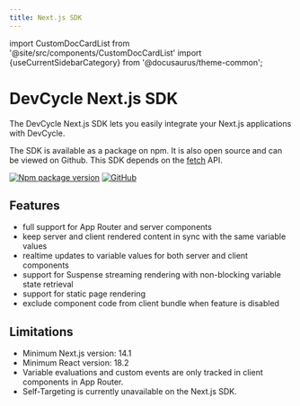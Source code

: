 ```yaml
---
title: Next.js SDK
---
```


import CustomDocCardList from '@site/src/components/CustomDocCardList'
import {useCurrentSidebarCategory} from '@docusaurus/theme-common';

# DevCycle Next.js SDK

The DevCycle Next.js SDK lets you easily integrate your Next.js applications with DevCycle.

<CustomDocCardList items={useCurrentSidebarCategory().items} columnWidth={6} />

The SDK is available as a package on npm. It is also open source and can be viewed on Github.
This SDK depends on the [fetch](https://github.com/BuilderIO/this-package-uses-fetch) API.

[![Npm package version](https://badgen.net/npm/v/@devcycle/nextjs-sdk)](https://www.npmjs.com/package/@devcycle/nextjs-sdk)
[![GitHub](https://img.shields.io/github/stars/devcyclehq/js-sdks.svg?style=social&label=Star&maxAge=2592000)](https://github.com/DevCycleHQ/js-sdks/tree/main/sdk/nextjs)


## Features
- full support for App Router and server components
- keep server and client rendered content in sync with the same variable values
- realtime updates to variable values for both server and client components
- support for Suspense streaming rendering with non-blocking variable state retrieval
- support for static page rendering
- exclude component code from client bundle when feature is disabled

## Limitations
- Minimum Next.js version: 14.1
- Minimum React version: 18.2
- Variable evaluations and custom events are only tracked in client components in App Router.
- Self-Targeting is currently unavailable on the Next.js SDK.

